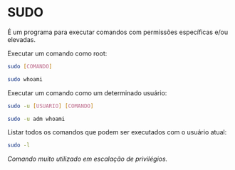 # SUDO

É um programa para executar comandos com permissões específicas e/ou elevadas.

Executar um comando como root:

```bash
sudo [COMANDO]
```

```bash
sudo whoami
```

Executar um comando como um determinado usuário:

```bash
sudo -u [USUARIO] [COMANDO]
```

```bash
sudo -u adm whoami
```

Listar todos os comandos que podem ser executados com o usuário atual:

```bash
sudo -l
```

*Comando muito utilizado em escalação de privilégios.*
